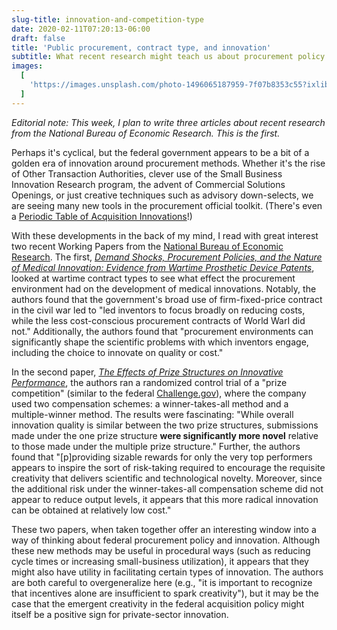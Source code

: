 ```yaml
---
slug-title: innovation-and-competition-type
date: 2020-02-11T07:20:13-06:00
draft: false
title: 'Public procurement, contract type, and innovation'
subtitle: What recent research might teach us about procurement policy
images:
  [
    'https://images.unsplash.com/photo-1496065187959-7f07b8353c55?ixlib=rb-1.2.1&ixid=eyJhcHBfaWQiOjEyMDd9&auto=format&fit=crop&w=1950&q=80',
  ]
---
```


_Editorial note: This week, I plan to write three articles about recent research from the National Bureau of Economic Research. This is the first._

Perhaps it's cyclical, but the federal government appears to be a bit of a golden era of innovation around procurement methods. Whether it's the rise of Other Transaction Authorities, clever use of the Small Business Innovation Research program, the advent of Commercial Solutions Openings, or just creative techniques such as advisory down-selects, we are seeing many new tools in the procurement official toolkit. (There's even a [Periodic Table of Acquisition Innovations](https://www.fai.gov/periodic-table/)!)

With these developments in the back of my mind, I read with great interest two recent Working Papers from the [National Bureau of Economic Research](https://nber.org). The first, _[Demand Shocks, Procurement Policies, and the Nature of Medical Innovation: Evidence from Wartime Prosthetic Device Patents](http://www.nber.org/papers/w26679)_, looked at wartime contract types to see what effect the procurement environment had on the development of medical innovations. Notably, the authors found that the government's broad use of firm-fixed-price contract in the civil war led to "led inventors to focus broadly on reducing costs, while the less cost-conscious procurement contracts of World WarI did not." Additionally, the authors found that "procurement environments can significantly shape the scientific problems with which inventors engage, including the choice to innovate on quality or cost."

In the second paper, _[The Effects of Prize Structures on Innovative Performance](http://www.nber.org/papers/w26737)_, the authors ran a randomized control trial of a "prize competition" (similar to the federal [Challenge.gov](https://challenge.gov)), where the company used two compensation schemes: a winner-takes-all method and a multiple-winner method. The results were fascinating: "While overall innovation quality is similar between the two prize structures, submissions made under the one prize structure **were significantly more novel** relative to those made under the multiple prize structure." Further, the authors found that "[p]providing sizable rewards for only the very top performers appears to inspire the sort of risk-taking required to encourage the requisite creativity that delivers scientific and technological novelty. Moreover, since the additional risk under the winner-takes-all compensation scheme did not appear to reduce output levels, it appears that this more radical innovation can be obtained at relatively low cost."

These two papers, when taken together offer an interesting window into a way of thinking about federal procurement policy and innovation. Although these new methods may be useful in procedural ways (such as reducing cycle times or increasing small-business utilization), it appears that they might also have utility in facilitating certain types of innovation. The authors are both careful to overgeneralize here (e.g., "it is important to recognize that incentives alone are insufficient to spark creativity"), but it may be the case that the emergent creativity in the federal acquisition policy might itself be a positive sign for private-sector innovation.
